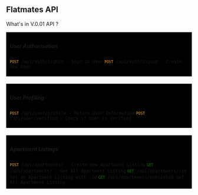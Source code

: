 <h2>Flatmates API</h2>
<p>What's in V.0.01 API ?</p>

<div style="min-height: 100px; background-color: black; padding:10px; margin-bottom:20px">
<h5><b>User Authorisation</b></h5>
  <code><small style="color: orange">POST</small> /api/auth/signin <kbd>- Sign in User</kbd></code>
  <code><small style="color: orange">POST</small> /api/auth/signup <kbd>- Create new User</kbd></code>
</div>
<div style="min-height: 100px; background-color: black; padding:10px; margin-bottom:20px">
<h5><b>User Profiling</b></h5>
  <code><small style="color: orange">POST</small> /api/user/profile <kbd>- Return User Information</kbd></code>
  <code><small style="color: orange">POST</small> /api/user/verified <kbd>- Check if User is verified</kbd></code>
</div>
<div style="min-height: 100px; background-color: black; padding:10px; margin-bottom:20px">
<h5><b>Apartment Listings</b></h5>
  <code><small style="color: orange">POST</small> /api/apartments/ <kbd>- Create New Apartment Listing</kbd></code>
  <code><small style="color: green">GET</small> /api/apartments/ <kbd>- Get All Apartment Listing</kbd></code>
  <code><small style="color: green">GET</small> /api/apartments/:id <kbd>Get an Apartment Listing with :id</kbd></code>
  <code><small style="color: green">GET</small> /api/apartments/published <kbd>Get All Apartment Listing</kbd></code>
</div>
